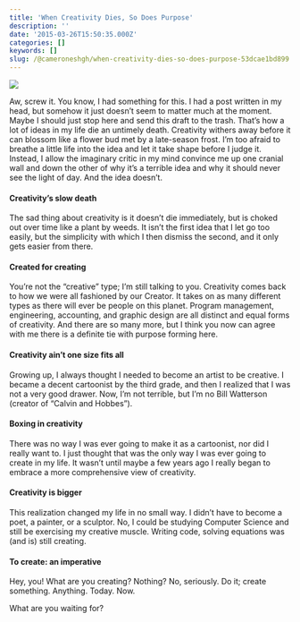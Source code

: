 ```yaml
---
title: 'When Creativity Dies, So Does Purpose'
description: ''
date: '2015-03-26T15:50:35.000Z'
categories: []
keywords: []
slug: /@cameroneshgh/when-creativity-dies-so-does-purpose-53dcae1bd899
---
```


![](https://cdn-images-1.medium.com/max/1200/1*BvokIeQ2hG_i0Rewm0LCUQ.jpeg)

Aw, screw it. You know, I had something for this. I had a post written in my head, but somehow it just doesn’t seem to matter much at the moment. Maybe I should just stop here and send this draft to the trash. That’s how a lot of ideas in my life die an untimely death. Creativity withers away before it can blossom like a flower bud met by a late-season frost. I’m too afraid to breathe a little life into the idea and let it take shape before I judge it. Instead, I allow the imaginary critic in my mind convince me up one cranial wall and down the other of why it’s a terrible idea and why it should never see the light of day. And the idea doesn’t.

#### Creativity’s slow death

The sad thing about creativity is it doesn’t die immediately, but is choked out over time like a plant by weeds. It isn’t the first idea that I let go too easily, but the simplicity with which I then dismiss the second, and it only gets easier from there.

#### Created for creating

You’re not the “creative” type; I’m still talking to you. Creativity comes back to how we were all fashioned by our Creator. It takes on as many different types as there will ever be people on this planet. Program management, engineering, accounting, and graphic design are all distinct and equal forms of creativity. And there are so many more, but I think you now can agree with me there is a definite tie with purpose forming here.

#### Creativity ain’t one size fits all

Growing up, I always thought I needed to become an artist to be creative. I became a decent cartoonist by the third grade, and then I realized that I was not a very good drawer. Now, I’m not terrible, but I’m no Bill Watterson (creator of “Calvin and Hobbes”).

#### Boxing in creativity

There was no way I was ever going to make it as a cartoonist, nor did I really want to. I just thought that was the only way I was ever going to create in my life. It wasn’t until maybe a few years ago I really began to embrace a more comprehensive view of creativity.

#### Creativity is bigger

This realization changed my life in no small way. I didn’t have to become a poet, a painter, or a sculptor. No, I could be studying Computer Science and still be exercising my creative muscle. Writing code, solving equations was (and is) still creating.

#### To create: an imperative

Hey, you! What are you creating? Nothing? No, seriously. Do it; create something. Anything. Today. Now.

What are you waiting for?